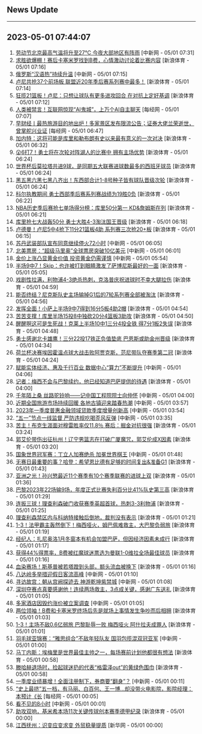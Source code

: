 ## News Update
---
2023-05-01 07:44:07
---
1. <a target="_blank" href="http://www.chinanews.com//sh/2023/05-01/10000229.shtml">劳动节北京最高气温将升至27℃ 今夜大部地区有阵雨</a> [中新网 - 05/01 07:31]
2. <a target="_blank" href="https://k.sina.cn/article_1698513182_m653d411e05301e1q7.html?from=sports&subch=osport">求胜欲爆棚！赛后卡塞米罗找到B费，心情激动讨论着比赛内容</a> [新浪体育 - 05/01 07:16]
3. <a target="_blank" href="http://www.chinanews.com//gj/2023/05-01/10000227.shtml">俄罗斯“汉语热”持续升温</a> [中新网 - 05/01 07:15]
4. <a target="_blank" href="https://k.sina.cn/article_2018499075_784fda0302001n6qm.html?from=sports&subch=osport">卢尼共抢37个前场板 联盟近20年季后赛系列赛中最多！</a> [新浪体育 - 05/01 07:14]
5. <a target="_blank" href="https://k.sina.cn/article_2018499075_784fda0302001n6qn.html?from=sports&subch=osport">狂揽21篮板！卢尼：只想让球队有更多进攻回合 在对抗上定好基调</a> [新浪体育 - 05/01 07:12]
6. <a target="_blank" href="https://www.nbd.com.cn/articles/2023-05-01/2802002.html">人类被禁言！互联网惊现“AI鬼城”，上万个AI自主聊天</a> [每经网 - 05/01 07:07]
7. <a target="_blank" href="https://www.nbd.com.cn/articles/2023-04-30/2801969.html">早财经丨最热旅游目的地出炉！多家景区发布限流公告；证券大佬兰荣逝世，曾掌舵兴业证</a> [每经网 - 05/01 06:47]
8. <a target="_blank" href="https://k.sina.cn/article_2018499075_784fda0302001n6pb.html?from=sports&subch=osport">加内特：这将可能是库里和勒布朗有史以来最有意义的一次对决</a> [新浪体育 - 05/01 06:32]
9. <a target="_blank" href="https://k.sina.cn/article_2018499075_784fda0302001n6oy.html?from=sports&subch=osport">😲6打7！勇士将在次轮对阵湖人的比赛中 拥有主场优势</a> [新浪体育 - 05/01 06:24]
10. <a target="_blank" href="https://k.sina.cn/article_2018499075_784fda0302001n6ow.html?from=sports&subch=osport">世界杯后莫拉塔共进9球，是同期五大联赛进球数最多的西班牙球员</a> [新浪体育 - 05/01 06:24]
11. <a target="_blank" href="https://k.sina.cn/article_2018499075_784fda0302001n6ox.html?from=sports&subch=osport">黑五黑六黑七黑八齐出！东西部合计1-8号种子皆有球队晋级次轮</a> [新浪体育 - 05/01 06:24]
12. <a target="_blank" href="https://k.sina.cn/article_2018499075_784fda0302001n6p4.html?from=sports&subch=osport">科尔执教期间 勇士西部季后赛系列赛战绩为19胜0负</a> [新浪体育 - 05/01 06:22]
13. <a target="_blank" href="https://k.sina.cn/article_2018499075_784fda0302001n6p3.html?from=sports&subch=osport">NBA历史季后赛抢七单场得分榜：库里50分第一 KD&詹姆斯在列</a> [新浪体育 - 05/01 06:21]
14. <a target="_blank" href="https://sports.sina.cn/nba/2023-05-01/detail-imysfmex1392680.d.html">库里抢七大战轰50分 勇士大胜4-3淘汰国王晋级</a> [新浪体育 - 05/01 06:18]
15. <a target="_blank" href="https://k.sina.cn/article_2018499075_784fda0302001n6oi.html?from=sports&subch=osport">卢德曼！卢尼5中4抢下11分21篮板4助 系列赛三次抢20+板</a> [新浪体育 - 05/01 06:15]
16. <a target="_blank" href="http://www.chinanews.com//gj/2023/05-01/10000226.shtml">苏丹武装部队宣布同意继续停火72小时</a> [中新网 - 05/01 06:05]
17. <a target="_blank" href="http://www.chinanews.com//cj/2023/05-01/10000225.shtml">北美票房：“超级马里奥”全球票房突破10亿美元</a> [中新网 - 05/01 06:01]
18. <a target="_blank" href="http://www.chinanews.com//cj/2023/05-01/10000223.shtml">金价上涨凸显黄金价值 投资黄金仍需谨慎</a> [中新网 - 05/01 05:54]
19. <a target="_blank" href="https://k.sina.cn/article_2018499075_784fda0302001n6nu.html?from=sports&subch=osport">半场9中7！Skip：也许被打到眼睛激发了萨博尼斯最好的一面</a> [新浪体育 - 05/01 05:05]
20. <a target="_blank" href="https://k.sina.cn/article_7243168542_m1afb9fb1e00101a1je.html?from=sports&subch=global">戏剧性拉满，利物浦4-3绝杀热刺，克洛普庆祝进球时不幸大腿拉伤</a> [新浪体育 - 05/01 04:59]
21. <a target="_blank" href="https://k.sina.cn/article_2018499075_784fda0302001n6ns.html?from=sports&subch=osport">能否终结？尼克斯队史主场输掉G1后的7轮系列赛全部被淘汰</a> [新浪体育 - 05/01 04:56]
22. <a target="_blank" href="https://k.sina.cn/article_2018499075_784fda0302001n6nq.html?from=sports&subch=osport">发挥全面！小萨上半场9中7得到16分5板4助2帽</a> [新浪体育 - 05/01 04:54]
23. <a target="_blank" href="https://k.sina.cn/article_2018499075_784fda0302001n6np.html?from=sports&subch=osport">苦苦支撑！库里半场15投8中独砍20分4篮板3助攻</a> [新浪体育 - 05/01 04:50]
24. <a target="_blank" href="https://k.sina.cn/article_2018499075_784fda0302001n6no.html?from=sports&subch=osport">醒醒啊这可是生死战！克莱上半场10中1三分4投全铁 得7分1板2失误</a> [新浪体育 - 05/01 04:48]
25. <a target="_blank" href="https://k.sina.cn/article_5330749727_13dbcc91f00101b8ad.html?from=sports&subch=nba">勇士感谢北卡雄鹰！三分22投17铁正负值垫底 巴恩斯或助金州晋级</a> [新浪体育 - 05/01 04:34]
26. <a target="_blank" href="https://k.sina.cn/article_2018499075_784fda0302001n6nh.html?from=sports&subch=osport">荷兰杯决赛埃因霍温点球大战击败阿贾克斯，范尼带队夺赛季第二冠</a> [新浪体育 - 05/01 04:24]
27. <a target="_blank" href="http://www.chinanews.com//cj/2023/05-01/10000218.shtml">赋能实体经济、惠及千行百业 数据中心“算力”不断提升</a> [中新网 - 05/01 04:06]
28. <a target="_blank" href="https://k.sina.cn/article_2018499075_784fda0302001n6n7.html?from=sports&subch=osport">记者：梅西不会与巴黎续约，他已经知道巴萨提供的待遇</a> [新浪体育 - 05/01 04:00]
29. <a target="_blank" href="http://www.chinanews.com//gn/2023/05-01/10000216.shtml">千年陌上桑 丝路驼铃响——记中国工程院院士向仲怀</a> [中新网 - 05/01 04:00]
30. <a target="_blank" href="http://www.chinanews.com//gn/2023/05-01/10000215.shtml">近期全国旅游市场持续回暖 各地古镇迎来踏春热潮</a> [中新网 - 05/01 03:57]
31. <a target="_blank" href="http://www.chinanews.com//cj/2023/05-01/10000213.shtml">2023年一季度普惠金融领域贷款季度增量创新高</a> [中新网 - 05/01 03:54]
32. <a target="_blank" href="http://www.chinanews.com//gn/2023/05-01/10000210.shtml">“五一”节点一线监督 严防违规吃喝歪风反弹</a> [中新网 - 05/01 03:35]
33. <a target="_blank" href="https://k.sina.cn/article_5330749727_13dbcc91f00101b8ai.html?from=sports&subch=nba">苦主！布克生涯面对穆雷胜率仅11.8％  赛后：掘金对抗很强</a> [新浪体育 - 05/01 03:24]
34. <a target="_blank" href="https://k.sina.cn/article_5887996859_15ef3b3bb0010113xa.html?from=sports&subch=cba">郭艾伦带伤出征杭州！辽宁男篮志在打破广厦魔咒，郭艾伦成X因素</a> [新浪体育 - 05/01 03:20]
35. <a target="_blank" href="http://www.chinanews.com//ty/2023/05-01/10000209.shtml">国象世界冠军赛：丁立人加赛绝杀 加冕世界棋王</a> [中新网 - 05/01 01:48]
36. <a target="_blank" href="https://k.sina.cn/article_2018499075_784fda0302001n6lr.html?from=sports&subch=osport">无赛日最重要的事？哈登：希望恩比德有足够的时间复出&准备G1</a> [新浪体育 - 05/01 01:43]
37. <a target="_blank" href="https://k.sina.cn/article_2018499075_784fda0302001n6ll.html?from=sports&subch=osport">亚洲之光！孙兴慜最近11个赛季有10个赛季联赛的进球上双</a> [新浪体育 - 05/01 01:36]
38. <a target="_blank" href="https://k.sina.cn/article_2018499075_784fda0302001n6lh.html?from=sports&subch=osport">巴黎2023年22场输9场，年度正式比赛失利百分比41%队史第三高</a> [新浪体育 - 05/01 01:29]
39. <a target="_blank" href="https://k.sina.cn/article_2018499075_784fda0302001n6ld.html?from=sports&subch=osport">连扳三球！理查利森破门收获赛季英超首球，热刺3-3利物浦</a> [新浪体育 - 05/01 01:25]
40. <a target="_blank" href="https://k.sina.cn/article_2018499075_784fda0302001n6lc.html?from=sports&subch=osport">理查利森禁区内与科纳特接触后倒地，裁判没有表示</a> [新浪体育 - 05/01 01:21]
41. <a target="_blank" href="https://k.sina.cn/article_1436416680_559dfaa8001016ibi.html?from=sports&subch=global">1-3！法甲霸主轰然倒下！梅西哑火，姆巴佩难救主，大巴黎负弱旅</a> [新浪体育 - 05/01 01:19]
42. <a target="_blank" href="https://k.sina.cn/article_2018499075_784fda0302001n6l5.html?from=sports&subch=osport">经纪人：扎尼奥洛1月冬窗本有机会加盟巴萨，但因经济因素未成行</a> [新浪体育 - 05/01 01:17]
43. <a target="_blank" href="https://k.sina.cn/article_2018499075_784fda0302001n6l4.html?from=sports&subch=osport">获得44%得票率，B费被红魔球迷票选为曼联1-0维拉全场最佳球员</a> [新浪体育 - 05/01 01:16]
44. <a target="_blank" href="https://k.sina.cn/article_2018499075_784fda0302001n6lb.html?from=sports&subch=osport">血染赛场！斯基普被若塔蹬到头部，额头流血被换下</a> [新浪体育 - 05/01 01:16]
45. <a target="_blank" href="http://www.chinanews.com//sh/2023/05-01/10000208.shtml">八达岭多举措迎假日客流高峰</a> [中新网 - 05/01 01:10]
46. <a target="_blank" href="http://www.chinanews.com//cul/2023/05-01/10000207.shtml">寻访故宫：朝从宫阙探迹去 神游乾坤紫禁城</a> [中新网 - 05/01 01:08]
47. <a target="_blank" href="https://k.sina.cn/article_2195648472_82deefd8001018w14.html?from=sports&subch=cba">深圳夺赛点真要感谢他！连续两场救主，3点成关键，感谢广东送礼</a> [新浪体育 - 05/01 01:05]
48. <a target="_blank" href="http://www.chinanews.com//cj/2023/05-01/10000206.shtml">多家酒店因毁约涨价被立案调查</a> [中新网 - 05/01 01:05]
49. <a target="_blank" href="https://k.sina.cn/article_2018499075_v784fda0302001n6l1.html?from=sports&subch=osport">两位领袖！B费和卡塞米罗终场后先是就场上事情发生争吵而后相拥</a> [新浪体育 - 05/01 01:03]
50. <a target="_blank" href="https://k.sina.cn/article_7354218509_1b658780d0010154ev.html?from=sports&subch=global">1-3！主场不敌0.6亿弱旅 巴黎耻辱一败 梅西哑火 阿什拉夫成罪人</a> [新浪体育 - 05/01 01:01]
51. <a target="_blank" href="http://www.chinanews.com//ty/2023/05-01/10000205.shtml">羽毛球亚锦赛：“雅思组合”不敌年轻队友 国羽包揽混双冠亚军</a> [中新网 - 05/01 01:00]
52. <a target="_blank" href="https://k.sina.cn/article_2018499075_784fda0302001n6ks.html?from=sports&subch=osport">马丁内斯：埃梅里是世界最佳主帅之一，每场赛前计划他都很有想法</a> [新浪体育 - 05/01 00:58]
53. <a target="_blank" href="https://k.sina.cn/article_2018499075_784fda0302001n6kr.html?from=sports&subch=osport">滕哈赫退场时，捡起球迷扔的代表“格雷泽out”的黄绿色围巾</a> [新浪体育 - 05/01 00:58]
54. <a target="_blank" href="http://www.chinanews.com//cj/2023/05-01/10000204.shtml">一季度业绩暴增！全面注册制下，券商要“翻身”？</a> [中新网 - 05/01 00:11]
55. <a target="_blank" href="https://www.nbd.com.cn/articles/2023-05-01/2801993.html">“史上最挤”五一档，有马丽、白百何、王一博…却没带火电影院，影院经理：本预计《长</a> [每经网 - 05/01 00:05]
56. <a target="_blank" href="http://www.chinanews.com//sh/shipin/cns/2023/04-30/news958140.shtml">看不见的8小时</a> [中新网 - 05/01 00:01]
57. <a target="_blank" href="https://k.sina.cn/article_2018499075_784fda0302001n6jm.html?from=sports&subch=osport">助攻双响，基米希本场11次关键传球创本赛季德甲纪录</a> [新浪体育 - 05/01 00:00]
58. <a target="_blank" href="http://www.news.cn/politics/2023-05/01/c_1129583259.htm">江西抚州：识变应变求变 外贸稳量提质</a> [新华网 - 05/01 00:00]
